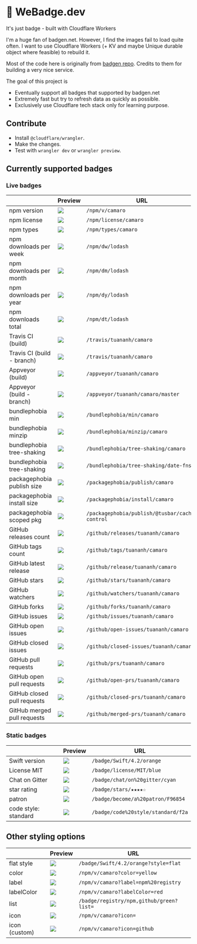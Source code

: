 # 🚥 WeBadge.dev

It's just badge - built with Cloudflare Workers

I'm a huge fan of badgen.net. However, I find the images fail to load quite often. I want to use Cloudflare Workers (+ KV and maybe Unique durable object where feasible) to rebuild it.

Most of the code here is originally from [badgen repo](https://github.com/badgen/badgen.net). Credits to them for building a very nice service.

The goal of this project is

- Eventually support all badges that supported by badgen.net
- Extremely fast but try to refresh data as quickly as possible.
- Exclusively use Cloudflare tech stack only for learning purpose.

## Contribute

- Install `@cloudflare/wrangler`.
- Make the changes.
- Test with `wrangler dev` or `wrangler preview`.

## Currently supported badges

### Live badges

|                             | Preview                                                                      | URL                                            |
| --------------------------- | ---------------------------------------------------------------------------- | ---------------------------------------------- |
| npm version                 | ![](https://staging.webadge.dev/npm/v/camaro)                                | `/npm/v/camaro`                                |
| npm license                 | ![](https://staging.webadge.dev/npm/license/camaro)                          | `/npm/license/camaro`                          |
| npm types                   | ![](https://staging.webadge.dev/npm/types/camaro)                            | `/npm/types/camaro`                            |
| npm downloads per week      | ![](https://staging.webadge.dev/npm/dw/lodash)                               | `/npm/dw/lodash`                               |
| npm downloads per month     | ![](https://staging.webadge.dev/npm/dm/lodash)                               | `/npm/dm/lodash`                               |
| npm downloads per year      | ![](https://staging.webadge.dev/npm/dy/lodash)                               | `/npm/dy/lodash`                               |
| npm downloads total         | ![](https://staging.webadge.dev/npm/dt/lodash)                               | `/npm/dt/lodash`                               |
| Travis CI (build)           | ![](https://staging.webadge.dev/travis/tuananh/camaro)                       | `/travis/tuananh/camaro`                       |
| Travis CI (build - branch)  | ![](https://staging.webadge.dev/travis/tuananh/camaro/master)                | `/travis/tuananh/camaro`                       |
| Appveyor (build)            | ![](https://staging.webadge.dev/appveyor/tuananh/camaro)                     | `/appveyor/tuananh/camaro`                     |
| Appveyor (build - branch)   | ![](https://staging.webadge.dev/appveyor/tuananh/camaro/master)              | `/appveyor/tuananh/camaro/master`              |
| bundlephobia min            | ![](https://staging.webadge.dev/bundlephobia/min/camaro)                     | `/bundlephobia/min/camaro`                     |
| bundlephobia minzip         | ![](https://staging.webadge.dev/bundlephobia/minzip/camaro)                  | `/bundlephobia/minzip/camaro`                  |
| bundlephobia tree-shaking   | ![](https://staging.webadge.dev/bundlephobia/tree-shaking/camaro)            | `/bundlephobia/tree-shaking/camaro`            |
| bundlephobia tree-shaking   | ![](https://staging.webadge.dev/bundlephobia/tree-shaking/date-fns)          | `/bundlephobia/tree-shaking/date-fns`          |
| packagephobia publish size  | ![](https://staging.webadge.dev/packagephobia/publish/camaro)                | `/packagephobia/publish/camaro`                |
| packagephobia install size  | ![](https://staging.webadge.dev/packagephobia/install/camaro)                | `/packagephobia/install/camaro`                |
| packagephobia scoped pkg    | ![](https://staging.webadge.dev/packagephobia/publish/@tusbar/cache-control) | `/packagephobia/publish/@tusbar/cache-control` |
| GitHub releases count       | ![](https://staging.webadge.dev/github/releases/tuananh/camaro)              | `/github/releases/tuananh/camaro`              |
| GitHub tags count           | ![](https://staging.webadge.dev/github/tags/tuananh/camaro)                  | `/github/tags/tuananh/camaro`                  |
| GitHub latest release       | ![](https://staging.webadge.dev/github/release/tuananh/camaro)               | `/github/release/tuananh/camaro`               |
| GitHub stars                | ![](https://staging.webadge.dev/github/stars/tuananh/camaro)                 | `/github/stars/tuananh/camaro`                 |
| GitHub watchers             | ![](https://staging.webadge.dev/github/watchers/tuananh/camaro)              | `/github/watchers/tuananh/camaro`              |
| GitHub forks                | ![](https://staging.webadge.dev/github/forks/tuananh/camaro)                 | `/github/forks/tuananh/camaro`                 |
| GitHub issues               | ![](https://staging.webadge.dev/github/issues/tuananh/camaro)                | `/github/issues/tuananh/camaro`                |
| GitHub open issues          | ![](https://staging.webadge.dev/github/open-issues/tuananh/camaro)           | `/github/open-issues/tuananh/camaro`           |
| GitHub closed issues        | ![](https://staging.webadge.dev/github/closed-issues/tuananh/camaro)         | `/github/closed-issues/tuananh/camaro`         |
| GitHub pull requests        | ![](https://staging.webadge.dev/github/prs/tuananh/camaro)                   | `/github/prs/tuananh/camaro`                   |
| GitHub open pull requests   | ![](https://staging.webadge.dev/github/open-prs/tuananh/camaro)              | `/github/open-prs/tuananh/camaro`              |
| GitHub closed pull requests | ![](https://staging.webadge.dev/github/closed-prs/tuananh/camaro)            | `/github/closed-prs/tuananh/camaro`            |
| GitHub merged pull requests | ![](https://staging.webadge.dev/github/merged-prs/tuananh/camaro)            | `/github/merged-prs/tuananh/camaro`            |

### Static badges

|                      | Preview                                                          | URL                                |
| -------------------- | ---------------------------------------------------------------- | ---------------------------------- |
| Swift version        | ![](https://staging.webadge.dev/badge/Swift/4.2/orange)          | `/badge/Swift/4.2/orange`          |
| License MIT          | ![](https://staging.webadge.dev/badge/license/MIT/blue)          | `/badge/license/MIT/blue`          |
| Chat on Gitter       | ![](https://staging.webadge.dev/badge/chat/on%20gitter/cyan)     | `/badge/chat/on%20gitter/cyan`     |
| star rating          | ![](https://staging.webadge.dev/badge/stars/★★★★☆)               | `/badge/stars/★★★★☆`               |
| patron               | ![](https://staging.webadge.dev/badge/become/a%20patron/F96854)  | `/badge/become/a%20patron/F96854`  |
| code style: standard | ![](https://staging.webadge.dev/badge/code%20style/standard/f2a) | `/badge/code%20style/standard/f2a` |

## Other styling options

|               | Preview                                                                | URL                                      |
| ------------- | ---------------------------------------------------------------------- | ---------------------------------------- |
| flat style    | ![](https://staging.webadge.dev/badge/Swift/4.2/orange?style=flat)     | `/badge/Swift/4.2/orange?style=flat`     |
| color         | ![](https://staging.webadge.dev/npm/v/camaro?color=yellow)             | `/npm/v/camaro?color=yellow`             |
| label         | ![](https://staging.webadge.dev/npm/v/camaro?label=npm%20registry)     | `/npm/v/camaro?label=npm%20registry`     |
| labelColor    | ![](https://staging.webadge.dev/npm/v/camaro?labelColor=red)           | `/npm/v/camaro?labelColor=red `          |
| list          | ![](https://staging.webadge.dev/badge/registry/npm,github/green?list=) | `/badge/registry/npm,github/green?list=` |
| icon          | ![](https://staging.webadge.dev/npm/v/camaro?icon=)                    | `/npm/v/camaro?icon=`                    |
| icon (custom) | ![](https://staging.webadge.dev/npm/v/camaro?icon=github)              | `/npm/v/camaro?icon=github`              |
